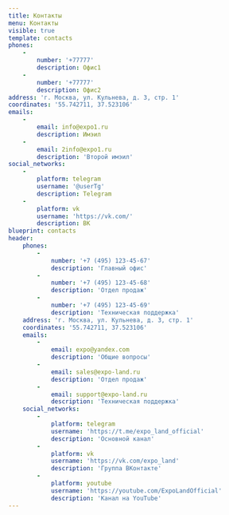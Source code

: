 ```yaml
---
title: Контакты
menu: Контакты
visible: true
template: contacts
phones:
    -
        number: '+77777'
        description: Офис1
    -
        number: '+77777'
        description: Офис2
address: 'г. Москва, ул. Кульнева, д. 3, стр. 1'
coordinates: '55.742711, 37.523106'
emails:
    -
        email: info@expo1.ru
        description: Имэил
    -
        email: 2info@expo1.ru
        description: 'Второй имэил'
social_networks:
    -
        platform: telegram
        username: '@userTg'
        description: Telegram
    -
        platform: vk
        username: 'https://vk.com/'
        description: ВК
blueprint: contacts
header:
    phones:
        -
            number: '+7 (495) 123-45-67'
            description: 'Главный офис'
        -
            number: '+7 (495) 123-45-68'
            description: 'Отдел продаж'
        -
            number: '+7 (495) 123-45-69'
            description: 'Техническая поддержка'
    address: 'г. Москва, ул. Кульнева, д. 3, стр. 1'
    coordinates: '55.742711, 37.523106'
    emails:
        -
            email: expo@yandex.com
            description: 'Общие вопросы'
        -
            email: sales@expo-land.ru
            description: 'Отдел продаж'
        -
            email: support@expo-land.ru
            description: 'Техническая поддержка'
    social_networks:
        -
            platform: telegram
            username: 'https://t.me/expo_land_official'
            description: 'Основной канал'
        -
            platform: vk
            username: 'https://vk.com/expo_land'
            description: 'Группа ВКонтакте'
        -
            platform: youtube
            username: 'https://youtube.com/ExpoLandOfficial'
            description: 'Канал на YouTube'
---
```



